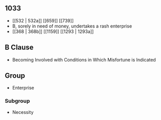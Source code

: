 ## 1033
- [[532 | 532a]] [[659]] [[739]] 
- B, sorely in need of money, undertakes a rash enterprise
- [[368 | 368b]] [[1159]] [[1293 | 1293a]] 

## B Clause
- Becoming Involved with Conditions in Which Misfortune is Indicated

## Group
- Enterprise

### Subgroup
- Necessity

